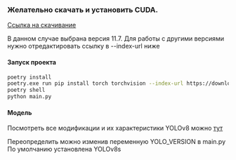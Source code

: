 ### Желательно скачать и установить CUDA.

[Ссылка на скачивание](https://developer.nvidia.com/cuda-11-7-1-download-archive?target_os=Windows&target_arch=x86_64&target_version=10&target_type=exe_local)

В данном случае выбрана версия 11.7. Для работы с другими версиями нужно отредактировать ссылку в --index-url ниже

#### Запуск проекта

```bash
poetry install
poetry.exe run pip install torch torchvision --index-url https://download.pytorch.org/whl/cu117
poetry shell
python main.py
```

#### Модель

Посмотреть все модификации и их характеристики YOLOv8 можно [тут](https://github.com/ultralytics/ultralytics#models)

Переопределить можно изменив переменную YOLO_VERSION в main.py <br />
По умолчанию установлена YOLOv8s
